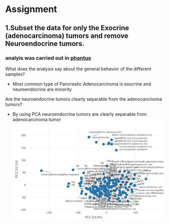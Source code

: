 # Assignment

## 1.Subset the data for only the Exocrine (adenocarcinoma) tumors and remove Neuroendocrine tumors.
### analyis was carried out in [phantus](https://genome.ifmo.ru/phantasus)
What does the analysis say about the general behavior of the different samples?
* Most common type of Pancreatic Adenocarcinoma is exocrine and neuroendocrine are minority


Are the neuroendocrine tumors clearly separable from the adenocarcinoma tumors?
* By using PCA neuroendocrine tumors are clearly separable from adenocarcinoma tumor
![alt text](./newplot(2).png)
